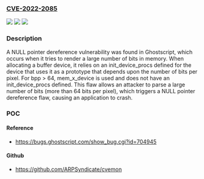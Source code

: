 ### [CVE-2022-2085](https://cve.mitre.org/cgi-bin/cvename.cgi?name=CVE-2022-2085)
![](https://img.shields.io/static/v1?label=Product&message=GhostScript&color=blue)
![](https://img.shields.io/static/v1?label=Version&message=Affects%20in%20Ghostscript%20v9.55.0%20&color=brightgreen)
![](https://img.shields.io/static/v1?label=Vulnerability&message=CWE-476%20-%20NULL%20Pointer%20Dereference&color=brightgreen)

### Description

A NULL pointer dereference vulnerability was found in Ghostscript, which occurs when it tries to render a large number of bits in memory. When allocating a buffer device, it relies on an init_device_procs defined for the device that uses it as a prototype that depends upon the number of bits per pixel. For bpp > 64, mem_x_device is used and does not have an init_device_procs defined. This flaw allows an attacker to parse a large number of bits (more than 64 bits per pixel), which triggers a NULL pointer dereference flaw, causing an application to crash.

### POC

#### Reference
- https://bugs.ghostscript.com/show_bug.cgi?id=704945

#### Github
- https://github.com/ARPSyndicate/cvemon

